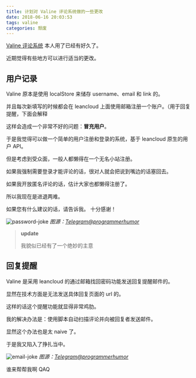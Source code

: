 ```yaml
---
title: 计划对 Valine 评论系统做的一些更改
date: 2018-06-16 20:03:53
tags: valine
categories: 颓废
---
```


[Valine 评论系统](https://github.com/xCss/Valine) 本人用了已经有好久了。

近期觉得有些地方可以进行适当的更改。

## 用户记录

Valine 原本是使用 localStore 来储存 username、email 和 link 的。

并且每次新填写的时候都会在 leancloud 上面使用邮箱注册一个账户。（用于回复提醒，下面会解释

这样会造成一个非常不好的问题：**冒充用户**。

于是我觉得可以做一个简单的用户注册和登录的系统，基于 leancloud 原生的用户 API。

但是考虑到受众面，一般人都懒得在一个无名小站注册。

如果我强制需要登录才能评论的话，很对人就会把说到嘴边的话塞回去。

如果我开放匿名评论的话，估计大家也都懒得注册了。

所以我现在是进退两难。

如果您有什么建议的话，请告诉我。
十分感谢！

![password-joke](/img/password-joke.jpg)
*图源：[Telegram@programmerhumor][phumor]*

> **update**
>
> 我貌似已经有了一个绝妙的主意

## 回复提醒

Valine 是采用 leancloud 的通过邮箱找回密码功能发送回复提醒邮件的。

显然在技术方面是无法发送具体回复页面的 url 的。

这样的话这个提醒功能就显得非常鸡肋。

我的解决办法是：使用脚本自动扫描评论并向被回复者发送邮件。

显然这个办法也是太 naive 了。

于是我又陷入了挣扎当中。

![email-joke](/img/email-joke.jpg)
*图源：[Telegram@programmerhumor][phumor]*

谁来帮帮我啊 QAQ

[phumor]: https://t.me/programmerhumor


